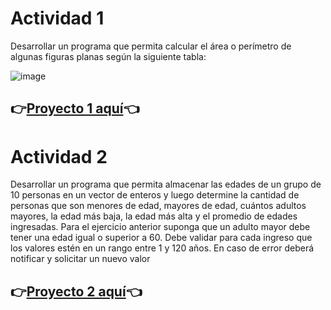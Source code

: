 # Actividad 1

Desarrollar un programa que permita calcular el área o perímetro de algunas figuras planas según la siguiente tabla:

![image](https://github.com/user-attachments/assets/cf4d0f58-7bbc-4065-904e-c685d1895c45)


##  👉[Proyecto 1 aquí](https://jeffersond-art.github.io/GA3-220501093-AA3-EV02/1-Area-Perimetro/ )👈



# Actividad 2
Desarrollar un programa que permita almacenar las edades de un grupo de 10 personas en un vector de
enteros y luego determine la cantidad de personas que son menores de edad, mayores de edad, cuántos
adultos mayores, la edad más baja, la edad más alta y el promedio de edades ingresadas. Para el ejercicio
anterior suponga que un adulto mayor debe tener una edad igual o superior a 60. Debe validar para cada
ingreso que los valores estén en un rango entre 1 y 120 años. En caso de error deberá notificar y solicitar
un nuevo valor
## 👉[Proyecto 2 aquí](https://jeffersond-art.github.io/GA3-220501093-AA3-EV02/2-mayor-menor-edad/)👈








